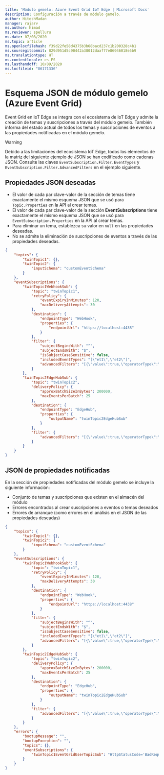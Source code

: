 ```yaml
---
title: 'Módulo gemelo: Azure Event Grid IoT Edge | Microsoft Docs'
description: Configuración a través de módulo gemelo.
author: HiteshMadan
manager: rajarv
ms.author: himad
ms.reviewer: spelluru
ms.date: 07/08/2020
ms.topic: article
ms.openlocfilehash: f39d22fe58d4375b3b68bacd237c1b200328c4b1
ms.sourcegitcommit: 829d951d5c90442a38012daaf77e86046018e5b9
ms.translationtype: HT
ms.contentlocale: es-ES
ms.lasthandoff: 10/09/2020
ms.locfileid: "86171336"
---
```

# <a name="module-twin-json-schema-azure-event-grid"></a>Esquema JSON de módulo gemelo (Azure Event Grid)

Event Grid en IoT Edge se integra con el ecosistema de IoT Edge y admite la creación de temas y suscripciones a través del módulo gemelo. También informa del estado actual de todos los temas y suscripciones de eventos a las propiedades notificadas en el módulo gemelo.

> [!WARNING]
> Debido a las limitaciones del ecosistema IoT Edge, todos los elementos de la matriz del siguiente ejemplo de JSON se han codificado como cadenas JSON. Consulte las claves `EventSubscription.Filter.EventTypes` y `EventSubscription.Filter.AdvancedFilters` en el ejemplo siguiente.

## <a name="desired-properties-json"></a>Propiedades JSON deseadas

* El valor de cada par clave-valor de la sección de temas tiene exactamente el mismo esquema JSON que se usó para `Topic.Properties` en la API al crear temas.
* El valor de cada par clave-valor de la sección **EventSubscriptions** tiene exactamente el mismo esquema JSON que se usó para `EventSubscription.Properties` en la API al crear temas.
* Para eliminar un tema, establezca su valor en `null` en las propiedades deseadas.
* No se admite la eliminación de suscripciones de eventos a través de las propiedades deseadas.

```json
{
    "topics": {
        "twinTopic1": {},
        "twinTopic2": {
            "inputSchema": "customEventSchema"
        }
    },
    "eventSubscriptions": {
        "twinTopic1WebhookSub": {
            "topic": "twinTopic1",
            "retryPolicy": {
                "eventExpiryInMinutes": 120,
                "maxDeliveryAttempts": 30
            },
            "destination": {
                "endpointType": "WebHook",
                "properties": {
                    "endpointUrl": "https://localhost:4438"
                }
            },
            "filter": {
                "subjectBeginsWith": "^",
                "subjectEndsWith": "$",
                "isSubjectCaseSensitive": false,
                "includedEventTypes": "[\"et1\",\"et2\"]",
                "advancedFilters": "[{\"value\":true,\"operatorType\":\"BoolEquals\",\"key\":\"data.b\"},{\"values\":[\"\\\"\",\"c\"],    \"operatorType\":\"StringContains\",\"key\":\"data.s\"}]"
            }
        },
        "twinTopic2EdgeHubSub": {
            "topic": "twinTopic2",
            "deliveryPolicy": {
                "approxBatchSizeInBytes": 200000,
                "maxEventsPerBatch": 25
            },
            "destination": {
                "endpointType": "EdgeHub",
                "properties": {
                    "outputName": "twinTopic2EdgeHubSub"
                }
            },
            "filter": {
                "advancedFilters": "[{\"value\":true,\"operatorType\":\"BoolEquals\",\"key\":\"dAt\\\"A.a\"},{\"values\":[\"\\\"\",    \"c\"],\"operatorType\":\"StringContains\",\"key\":\"dAt\\\"A.a\"}]"
            }
        }
    }
}
```

## <a name="reported-properties-json"></a>JSON de propiedades notificadas

En la sección de propiedades notificadas del módulo gemelo se incluye la siguiente información:

* Conjunto de temas y suscripciones que existen en el almacén del módulo
* Errores encontrados al crear suscripciones a eventos o temas deseados
* Errores de arranque (como errores en el análisis en el JSON de las propiedades deseadas)

```json
{
    "topics": {
        "twinTopic1": {},
        "twinTopic2": {
            "inputSchema": "customEventSchema"
        }
    },
    "eventSubscriptions": {
        "twinTopic1WebhookSub": {
            "topic": "twinTopic1",
            "retryPolicy": {
                "eventExpiryInMinutes": 120,
                "maxDeliveryAttempts": 30
            },
            "destination": {
                "endpointType": "WebHook",
                "properties": {
                    "endpointUrl": "https://localhost:4438"
                }
            },
            "filter": {
                "subjectBeginsWith": "^",
                "subjectEndsWith": "$",
                "isSubjectCaseSensitive": false,
                "includedEventTypes": "[\"et1\",\"et2\"]",
                "advancedFilters": "[{\"value\":true,\"operatorType\":\"BoolEquals\",\"key\":\"data.b\"},{\"values\":[\"\\\"\",\"c\"],    \"operatorType\":\"StringContains\",\"key\":\"data.s\"}]"
            }
        },
        "twinTopic2EdgeHubSub": {
            "topic": "twinTopic2",
            "deliveryPolicy": {
                "approxBatchSizeInBytes": 200000,
                "maxEventsPerBatch": 25
            },
            "destination": {
                "endpointType": "EdgeHub",
                "properties": {
                    "outputName": "twinTopic2EdgeHubSub"
                }
            },
            "filter": {
                "advancedFilters": "[{\"value\":true,\"operatorType\":\"BoolEquals\",\"key\":\"dAt\\\"A.a\"},{\"values\":[\"\\\"\",    \"c\"],\"operatorType\":\"StringContains\",\"key\":\"dAt\\\"A.a\"}]"
            }
        }
    },
    "errors": {
        "bootupMessage": "",
        "bootupException": "",
        "topics": {},
        "eventSubscriptions": {
            "twinTopic1EventGridUserTopicSub": "HttpStatusCode='BadRequest' ErrorCode='InvalidDestination' Message='EventSubscription.Properties.Destination failed validation. Reason: EndpointUrl must target the /api/events API of Azure Event Grid in the cloud..'"
        }
    }
}
```
